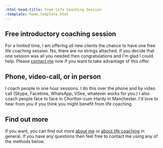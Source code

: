 ```yaml
---
:html-head-title: Free Life Coaching Session
:template: home.template.html
---
```

## Free introductory coaching session

For a limited time, I am offering all new clients the chance to have one free life coaching session. No, there are no strings attached. If you decide that one session was all you needed then congratulations and I'm glad I could help. Please <a href="#contact">contact me</a> now if you want to take advantage of this offer.

## Phone, video-call, or in person

I coach people in one hour sessions. I do this over the phone and by video call (Skype, Facetime, WhatsApp, VSee, whatever works for you.) I also coach people face to face in Chorlton-cum-Hardy in Manchester. I'd love to hear from you if you think you might benefit from life coaching.

## Find out more
If you want, you can find out more <a href="/about-justin-hellings">about me</a> or <a href="/about-life-coaching">about life coaching</a> in general. If you have any questions then feel free to contact me using any of the methods below.
